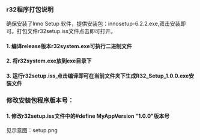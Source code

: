 ### r32程序打包说明
确保安装了Inno Setup 软件，提供安装包：innosetup-6.2.2.exe,双击安装即可。打包文件r32setup.iss文件点击即可打开。
#### 1. 编译release版本r32system.exe可执行二进制文件
#### 2. 将r32system.exe放到exe目录下
#### 3. 运行r32setup.iss,点击编译即可在当前文件夹下生成R32_Setup_1.0.0.exe安装文件

### 修改安装包程序版本号：
#### 1. 修改r32setup.iss文件中的#define MyAppVersion "1.0.0"版本号

见示意图：setup.png
